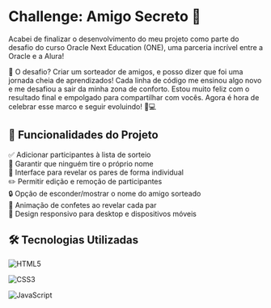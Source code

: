 # Challenge: Amigo Secreto 🎲

Acabei de finalizar o desenvolvimento do meu projeto como parte do desafio do curso Oracle Next Education (ONE), uma parceria incrível entre a Oracle e a Alura! 

🎯 O desafio? Criar um sorteador de amigos, e posso dizer que foi uma jornada cheia de aprendizados! Cada linha de código me ensinou algo novo e me desafiou a sair da minha zona de conforto. Estou muito feliz com o resultado final e empolgado para compartilhar com vocês. Agora é hora de celebrar esse marco e seguir evoluindo! 🎉💻

## 🚀 Funcionalidades do Projeto

✅ Adicionar participantes à lista de sorteio  
🎉 Garantir que ninguém tire o próprio nome  
👥 Interface para revelar os pares de forma individual  
✏️ Permitir edição e remoção de participantes  
🔒 Opção de esconder/mostrar o nome do amigo sorteado  
🎊 Animação de confetes ao revelar cada par  
📱 Design responsivo para desktop e dispositivos móveis  

## 🛠️ Tecnologias Utilizadas

![HTML5](https://img.shields.io/badge/HTML5-E34F26?style=for-the-badge&logo=html5&logoColor=white)

![CSS3](https://img.shields.io/badge/CSS3-1572B6?style=for-the-badge&logo=css3&logoColor=white)

![JavaScript](https://img.shields.io/badge/JavaScript-F7DF1E?style=for-the-badge&logo=javascript&logoColor=black)

